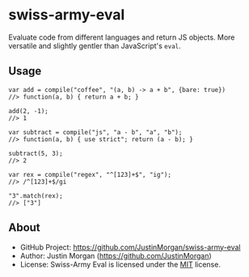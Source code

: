 # swiss-army-eval

Evaluate code from different languages and return JS objects. More versatile and slightly gentler than JavaScript's `eval`.

## Usage
    
```
var add = compile("coffee", "(a, b) -> a + b", {bare: true}) 
//> function(a, b) { return a + b; }

add(2, -1);                                   
//> 1

var subtract = compile("js", "a - b", "a", "b"); 
//> function(a, b) { use strict"; return (a - b); }

subtract(5, 3);                     
//> 2

var rex = compile("regex", "^[123]+$", "ig"); 
//> /^[123]+$/gi

"3".match(rex);
//> ["3"]
```
  
    
## About

- GitHub Project: https://github.com/JustinMorgan/swiss-army-eval
- Author: Justin Morgan (https://github.com/JustinMorgan)
- License: Swiss-Army Eval is licensed under the [MIT][mit] license.

[mit]: http://opensource.org/licenses/mit-license.php